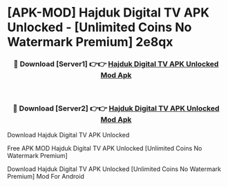 # [APK-MOD] Hajduk Digital TV APK Unlocked - [Unlimited Coins No Watermark Premium] 2e8qx



<div align="center">
<h3>🔴 Download [Server1] 👉👉 <a href="https://momento.my/?title=Hajduk_Digital_TV_APK_Unlocked">Hajduk Digital TV APK Unlocked Mod Apk</a></h3><br>

<h3>🔴 Download [Server2] 👉👉 <a href="https://momento.my/?title=Hajduk_Digital_TV_APK_Unlocked">Hajduk Digital TV APK Unlocked Mod Apk</a></h3>
</div>



Download Hajduk Digital TV APK Unlocked 

Free APK MOD Hajduk Digital TV APK Unlocked [Unlimited Coins No Watermark Premium]

Download Hajduk Digital TV APK Unlocked [Unlimited Coins No Watermark Premium] Mod For Android
